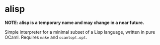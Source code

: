 # alisp

**NOTE: alisp is a temporary name and may change in a near future.**

Simple interpreter for a minimal subset of a Lisp language, written in pure OCaml. Requires
`make` and `ocamlopt.opt`.
